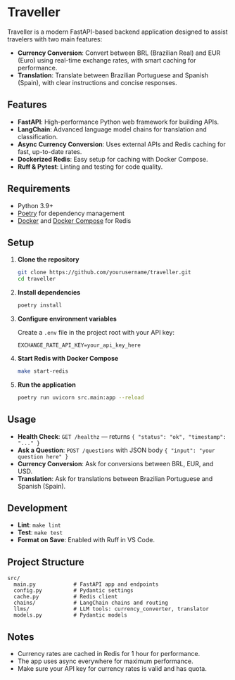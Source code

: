 # Traveller

Traveller is a modern FastAPI-based backend application designed to assist travelers with two main features:

- **Currency Conversion**: Convert between BRL (Brazilian Real) and EUR (Euro) using real-time exchange rates, with smart caching for performance.
- **Translation**: Translate between Brazilian Portuguese and Spanish (Spain), with clear instructions and concise responses.

## Features

- **FastAPI**: High-performance Python web framework for building APIs.
- **LangChain**: Advanced language model chains for translation and classification.
- **Async Currency Conversion**: Uses external APIs and Redis caching for fast, up-to-date rates.
- **Dockerized Redis**: Easy setup for caching with Docker Compose.
- **Ruff & Pytest**: Linting and testing for code quality.

## Requirements

- Python 3.9+
- [Poetry](https://python-poetry.org/) for dependency management
- [Docker](https://www.docker.com/) and [Docker Compose](https://docs.docker.com/compose/) for Redis

## Setup

1. **Clone the repository**

   ```sh
   git clone https://github.com/yourusername/traveller.git
   cd traveller
   ```

2. **Install dependencies**

   ```sh
   poetry install
   ```

3. **Configure environment variables**

   Create a `.env` file in the project root with your API key:

   ```env
   EXCHANGE_RATE_API_KEY=your_api_key_here
   ```

4. **Start Redis with Docker Compose**

   ```sh
   make start-redis
   ```

5. **Run the application**

   ```sh
   poetry run uvicorn src.main:app --reload
   ```

## Usage

- **Health Check**: `GET /healthz` — returns `{ "status": "ok", "timestamp": "..." }`
- **Ask a Question**: `POST /questions` with JSON body `{ "input": "your question here" }`
- **Currency Conversion**: Ask for conversions between BRL, EUR, and USD.
- **Translation**: Ask for translations between Brazilian Portuguese and Spanish (Spain).

## Development

- **Lint**: `make lint`
- **Test**: `make test`
- **Format on Save**: Enabled with Ruff in VS Code.

## Project Structure

```
src/
  main.py            # FastAPI app and endpoints
  config.py          # Pydantic settings
  cache.py           # Redis client
  chains/            # LangChain chains and routing
  llms/              # LLM tools: currency_converter, translator
  models.py          # Pydantic models
```

## Notes

- Currency rates are cached in Redis for 1 hour for performance.
- The app uses async everywhere for maximum performance.
- Make sure your API key for currency rates is valid and has quota.
